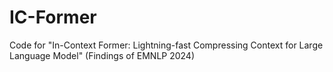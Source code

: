 # IC-Former
Code for "In-Context Former: Lightning-fast Compressing Context for Large Language Model" (Findings of EMNLP 2024)
